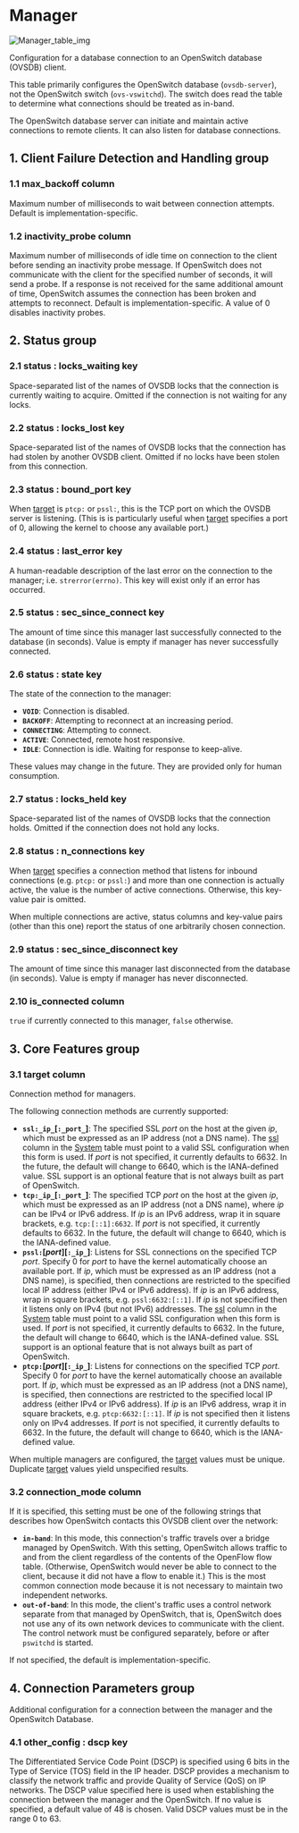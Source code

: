 # Manager

![Manager_table_img](http://www.plantuml.com/plantuml/img/0UK06lz0StHXSdHrRMmAS65ZQs5dPI0YKczlT21KOM9iPNCY87iAOsnXStCWKtbpT6Lj2dqAT6zdPNHePN8WUmfZR65pSo1DOMvXPsLo2dqAJM5kOMTbSY0yBMGj85DvStHbRGfeQMHb86DfScDiPGfeQMHb86rbRM9bSdCAR6LdPMva879fPsXq2cDlRdHfRdLlSo1iQMvb82qWF68-StHoRsvdF2zYFY1oPMPbScLkOsKAP6zqT6La86nfRcKWBI0yQJvtPM5hF2zfFY1oPMPbScLkOsKAPMvaR6LdPMva2a1bRcHrRMmA)

Configuration for a database connection to an OpenSwitch database (OVSDB)
client.

This table primarily configures the OpenSwitch database (`ovsdb-server`), not
the OpenSwitch switch (`ovs-vswitchd`).  The switch does read the table to
determine what connections should be treated as in-band.

The OpenSwitch database server can initiate and maintain active connections to
remote clients.  It can also listen for database connections.

## 1. Client Failure Detection and Handling group

### 1.1 max_backoff column

Maximum number of milliseconds to wait between connection attempts. Default is
implementation-specific.

### 1.2 inactivity_probe column

Maximum number of milliseconds of idle time on connection to the client before
sending an inactivity probe message.  If OpenSwitch does not communicate with
the client for the specified number of seconds, it will send a probe.  If a
response is not received for the same additional amount of time, OpenSwitch
assumes the connection has been broken and attempts to reconnect.  Default is
implementation-specific. A value of 0 disables inactivity probes.

## 2. Status group

### 2.1 status : locks_waiting key

Space-separated list of the names of OVSDB locks that the connection is
currently waiting to acquire.  Omitted if the connection is not waiting for any
locks.

### 2.2 status : locks_lost key

Space-separated list of the names of OVSDB locks that the connection has had
stolen by another OVSDB client.  Omitted if no locks have been stolen from this
connection.

### 2.3 status : bound_port key

When [target](manager.html#target-column) is `ptcp:` or `pssl:`, this is the TCP port on
which the OVSDB server is listening.  (This is is particularly useful when
[target](manager.html#target-column) specifies a port of 0, allowing the kernel to choose
any available port.)

### 2.4 status : last_error key

A human-readable description of the last error on the connection to the manager;
i.e. `strerror(errno)`.  This key will exist only if an error has occurred.

### 2.5 status : sec_since_connect key

The amount of time since this manager last successfully connected to the
database (in seconds). Value is empty if manager has never successfully
connected.

### 2.6 status : state key

The state of the connection to the manager:

+ __`VOID`__:  Connection is disabled.
+ __`BACKOFF`__:  Attempting to reconnect at an increasing period.
+ __`CONNECTING`__:  Attempting to connect.
+ __`ACTIVE`__:  Connected, remote host responsive.
+ __`IDLE`__:  Connection is idle.  Waiting for response to keep-alive.

These values may change in the future.  They are provided only for human
consumption.

### 2.7 status : locks_held key

Space-separated list of the names of OVSDB locks that the connection holds.
Omitted if the connection does not hold any locks.

### 2.8 status : n_connections key

When [target](manager.html#target-column) specifies a connection method that listens for
inbound connections (e.g. `ptcp:` or `pssl:`) and more than one connection is
actually active, the value is the number of active connections.  Otherwise, this
key-value pair is omitted.

When multiple connections are active, status columns and key-value pairs (other
than this one) report the status of one arbitrarily chosen connection.

### 2.9 status : sec_since_disconnect key

The amount of time since this manager last disconnected from the database (in
seconds). Value is empty if manager has never disconnected.

### 2.10 is_connected column

`true` if currently connected to this manager, `false` otherwise.

## 3. Core Features group

### 3.1 target column

Connection method for managers.

The following connection methods are currently supported:

+ __`ssl:_ip_`[`:_port_`]__:    The specified SSL _port_ on the host at the
given _ip_, which must be expressed as an IP address (not a DNS name).  The
[ssl](system.html#ssl-column) column in the [System](system.html) table must point to a valid SSL
configuration when this form is used.   If _port_ is not specified, it currently
defaults to 6632.  In the future, the default will change to 6640, which is the
IANA-defined value.   SSL support is an optional feature that is not always
built as part of OpenSwitch.
+ __`tcp:_ip_`[`:_port_`]__:    The specified TCP _port_ on the host at the
given _ip_, which must be expressed as an IP address (not a DNS name), where
_ip_ can be IPv4 or IPv6 address.  If _ip_ is an IPv6 address, wrap it in square
brackets, e.g. `tcp:[::1]:6632`.   If _port_ is not specified, it currently
defaults to 6632.  In the future, the default will change to 6640, which is the
IANA-defined value.
+ __`pssl:`[_port_][`:_ip_`]__:    Listens for SSL connections on the specified
TCP _port_. Specify 0 for _port_ to have the kernel automatically choose an
available port.  If _ip_, which must be expressed as an IP address (not a DNS
name), is specified, then connections are restricted to the specified local IP
address (either IPv4 or IPv6 address).  If _ip_ is an IPv6 address, wrap in
square brackets, e.g. `pssl:6632:[::1]`.  If _ip_ is not specified then it
listens only on IPv4 (but not IPv6) addresses. The [ssl](system.html#ssl-column) column in
the [System](system.html) table must point to a valid SSL configuration when this
form is used.   If _port_ is not specified, it currently defaults to 6632.  In
the future, the default will change to 6640, which is the IANA-defined value.
SSL support is an optional feature that is not always built as part of
OpenSwitch.
+ __`ptcp:`[_port_][`:_ip_`]__:    Listens for connections on the specified TCP
_port_. Specify 0 for _port_ to have the kernel automatically choose an
available port.  If _ip_, which must be expressed as an IP address (not a DNS
name), is specified, then connections are restricted to the specified local IP
address (either IPv4 or IPv6 address).  If _ip_ is an IPv6 address, wrap it in
square brackets, e.g. `ptcp:6632:[::1]`.  If _ip_ is not specified then it
listens only on IPv4 addresses.   If _port_ is not specified, it currently
defaults to 6632.  In the future, the default will change to 6640, which is the
IANA-defined value.

When multiple managers are configured, the [target](manager.html#target-column) values must
be unique.  Duplicate [target](manager.html#target-column) values yield unspecified results.

### 3.2 connection_mode column

If it is specified, this setting must be one of the following strings that
describes how OpenSwitch contacts this OVSDB client over the network:

+ __`in-band`__:   In this mode, this connection's traffic travels over a bridge
managed by OpenSwitch.  With this setting, OpenSwitch allows traffic to and from
the client regardless of the contents of the OpenFlow flow table.  (Otherwise,
OpenSwitch would never be able to connect to the client, because it did not have
a flow to enable it.)  This is the most common connection mode because it is not
necessary to maintain two independent networks.
+ __`out-of-band`__:   In this mode, the client's traffic uses a control network
separate from that managed by OpenSwitch, that is, OpenSwitch does not use any
of its own network devices to communicate with the client. The control network
must be configured separately, before or after `pswitchd` is started.

If not specified, the default is implementation-specific.

## 4. Connection Parameters group

Additional configuration for a connection between the manager and the OpenSwitch
Database.

### 4.1 other_config : dscp key

The Differentiated Service Code Point (DSCP) is specified using 6 bits in the
Type of Service (TOS) field in the IP header. DSCP provides a mechanism to
classify the network traffic and provide Quality of Service (QoS) on IP
networks.  The DSCP value specified here is used when establishing the
connection between the manager and the OpenSwitch.  If no value is specified, a
default value of 48 is chosen.  Valid DSCP values must be in the range 0 to 63.

